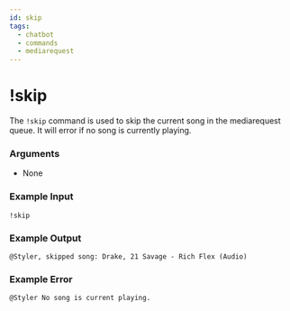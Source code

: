 ```yaml
---
id: skip
tags:
  - chatbot
  - commands
  - mediarequest
---
```

# !skip

The `!skip` command is used to skip the current song in the mediarequest queue. It will error if no song is currently playing.

### Arguments

- None

### Example Input

```
!skip
```

### Example Output

```
@Styler, skipped song: Drake, 21 Savage - Rich Flex (Audio) 
```

### Example Error

```
@Styler No song is current playing. 
```
